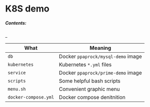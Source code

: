 # K8S demo

##### Contents:
_

| What | Meaning |
| ------ | ------ |
| `db` | Docker `ppaprock/mysql-demo` image |
| `kubernetes` | Kubernetes `*.yml` files |
| `service` | Docker `ppaprock/prime-demo` image |
| `scripts` | Some helpful bash scripts |
| `menu.sh` | Convenient graphic menu |
| `docker-compose.yml` | Docker compose denitnition |
